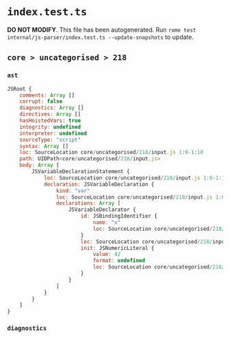 # `index.test.ts`

**DO NOT MODIFY**. This file has been autogenerated. Run `rome test internal/js-parser/index.test.ts --update-snapshots` to update.

## `core > uncategorised > 218`

### `ast`

```javascript
JSRoot {
	comments: Array []
	corrupt: false
	diagnostics: Array []
	directives: Array []
	hasHoistedVars: true
	integrity: undefined
	interpreter: undefined
	sourceType: "script"
	syntax: Array []
	loc: SourceLocation core/uncategorised/218/input.js 1:0-1:10
	path: UIDPath<core/uncategorised/218/input.js>
	body: Array [
		JSVariableDeclarationStatement {
			loc: SourceLocation core/uncategorised/218/input.js 1:0-1:10
			declaration: JSVariableDeclaration {
				kind: "var"
				loc: SourceLocation core/uncategorised/218/input.js 1:0-1:10
				declarations: Array [
					JSVariableDeclarator {
						id: JSBindingIdentifier {
							name: "x"
							loc: SourceLocation core/uncategorised/218/input.js 1:4-1:5 (x)
						}
						loc: SourceLocation core/uncategorised/218/input.js 1:4-1:10
						init: JSNumericLiteral {
							value: 42
							format: undefined
							loc: SourceLocation core/uncategorised/218/input.js 1:8-1:10
						}
					}
				]
			}
		}
	]
}
```

### `diagnostics`

```

```
